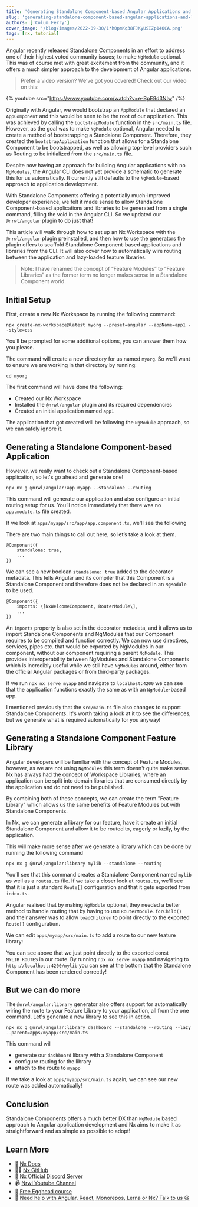 ```yaml
---
title: 'Generating Standalone Component-based Angular Applications and Libraries with Nx'
slug: 'generating-standalone-component-based-angular-applications-and-libraries-with-nx'
authors: ['Colum Ferry']
cover_image: '/blog/images/2022-09-30/1*h0pmKq38FJKyUSIZp14OCA.png'
tags: [nx, tutorial]
---
```


[Angular](https://angular.io/) recently released [Standalone Components](https://angular.io/guide/standalone-components) in an effort to address one of their highest voted community issues; to make `NgModule` optional.  
This was of course met with great excitement from the community, and it offers a much simpler approach to the development of Angular applications.

> Prefer a video version? We’ve got you covered! Check out our video on this:

{% youtube src="https://www.youtube.com/watch?v=e-BpE9d3NIw" /%}

Originally with Angular, we would bootstrap an `AppModule` that declared an `AppComponent` and this would be seen to be the root of our application. This was achieved by calling the `bootstrapModule` function in the `src/main.ts` file. However, as the goal was to make `NgModule` optional, Angular needed to create a method of bootstrapping a Standalone Component. Therefore, they created the `bootstrapApplication` function that allows for a Standalone Component to be bootstrapped, as well as allowing top-level providers such as Routing to be initialized from the `src/main.ts` file.

Despite now having an approach for building Angular applications with no `NgModules`, the Angular CLI does not yet provide a schematic to generate this for us automatically. It currently still defaults to the `NgModule`\-based approach to application development.

With Standalone Components offering a potentially much-improved developer experience, we felt it made sense to allow Standalone Component-based applications and libraries to be generated from a single command, filling the void in the Angular CLI. So we updated our `@nrwl/angular` plugin to do just that!

This article will walk through how to set up an Nx Workspace with the `@nrwl/angular` plugin preinstalled, and then how to use the generators the plugin offers to scaffold Standalone Component-based applications and libraries from the CLI. It will also cover how to automatically wire routing between the application and lazy-loaded feature libraries.

> Note: I have renamed the concept of “Feature Modules” to “Feature Libraries” as the former term no longer makes sense in a Standalone Component world.

## Initial Setup

First, create a new Nx Workspace by running the following command:

```shell
npx create-nx-workspace@latest myorg --preset=angular --appName=app1 --style=css
```

You’ll be prompted for some additional options, you can answer them how you please.

The command will create a new directory for us named `myorg`. So we'll want to ensure we are working in that directory by running:

```
cd myorg
```

The first command will have done the following:

- Created our Nx Workspace
- Installed the `@nrwl/angular` plugin and its required dependencies
- Created an initial application named `app1`

The application that got created will be following the `NgModule` approach, so we can safely ignore it.

## Generating a Standalone Component-based Application

However, we really want to check out a Standalone Component-based application, so let's go ahead and generate one!

```shell
npx nx g @nrwl/angular:app myapp --standalone --routing
```

This command will generate our application and also configure an initial routing setup for us. You’ll notice immediately that there was no `app.module.ts` file created.

If we look at `apps/myapp/src/app/app.component.ts`, we'll see the following

There are two main things to call out here, so let’s take a look at them.

```
@Component({
    standalone: true,
    ...
})
```

We can see a new boolean `standalone: true` added to the decorator metadata. This tells Angular and its compiler that this Component is a Standalone Component and therefore does not be declared in an `NgModule` to be used.

```
@Component({
    imports: \[NxWelcomeComponent, RouterModule\],
    ...
})
```

An `imports` property is also set in the decorator metadata, and it allows us to import Standalone Components and NgModules that our Component requires to be compiled and function correctly. We can now use directives, services, pipes etc. that would be exported by NgModules in our component, without our component requiring a parent `NgModule`. This provides interoperability between NgModules and Standalone Components which is incredibly useful while we still have `NgModules` around, either from the official Angular packages or from third-party packages.

If we run `npx nx serve myapp` and navigate to `localhost:4200` we can see that the application functions exactly the same as with an `NgModule`\-based app.

I mentioned previously that the `src/main.ts` file also changes to support Standalone Components. It's worth taking a look at it to see the differences, but we generate what is required automatically for you anyway!

## Generating a Standalone Component Feature Library

Angular developers will be familiar with the concept of Feature Modules, however, as we are not using `NgModules` this term doesn't quite make sense. Nx has always had the concept of Workspace Libraries, where an application can be split into domain libraries that are consumed directly by the application and do not need to be published.

By combining both of these concepts, we can create the term "Feature Library" which allows us the same benefits of Feature Modules but with Standalone Components.

In Nx, we can generate a library for our feature, have it create an initial Standalone Component and allow it to be routed to, eagerly or lazily, by the application.

This will make more sense after we generate a library which can be done by running the following command

```shell
npx nx g @nrwl/angular:library mylib --standalone --routing
```

You’ll see that this command creates a Standalone Component named `mylib` as well as a `routes.ts` file. If we take a closer look at `routes.ts`, we'll see that it is just a standard `Route[]` configuration and that it gets exported from `index.ts`.

Angular realised that by making `NgModule` optional, they needed a better method to handle routing that by having to use `RouterModule.forChild()` and their answer was to allow `loadChildren` to point directly to the exported `Route[]` configuration.

We can edit `apps/myapp/src/main.ts` to add a route to our new feature library:

You can see above that we just point directly to the exported const `MYLIB_ROUTES` in our route. By running `npx nx serve myapp` and navigating to `http://localhost:4200/mylib` you can see at the bottom that the Standalone Component has been rendered correctly!

## But we can do more

The `@nrwl/angular:library` generator also offers support for automatically wiring the route to your Feature Library to your application, all from the one command. Let's generate a new library to see this in action.

```shell
npx nx g @nrwl/angular:library dashboard --standalone --routing --lazy --parent=apps/myapp/src/main.ts
```

This command will

- generate our `dashboard` library with a Standalone Component
- configure routing for the library
- attach to the route to `myapp`

If we take a look at `apps/myapp/src/main.ts` again, we can see our new route was added automatically!

## Conclusion

Standalone Components offers a much better DX than `NgModule` based approach to Angular application development and Nx aims to make it as straightforward and as simple as possible to adopt!

## Learn More

- 🧠 [Nx Docs](/getting-started/intro)
- 👩‍💻 [Nx GitHub](https://github.com/nrwl/nx)
- 💬 [Nx Official Discord Server](https://go.nx.dev/community)
- 📹 [Nrwl Youtube Channel](https://www.youtube.com/nrwl_io)
- 🥚 [Free Egghead course](https://egghead.io/courses/scale-react-development-with-nx-4038)
- 🧐 [Need help with Angular, React, Monorepos, Lerna or Nx? Talk to us 😃](https://nrwl.io/contact-us)
